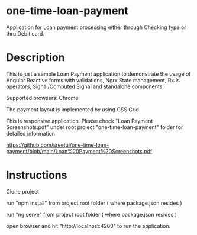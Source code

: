 # one-time-loan-payment
Application for Loan payment processing either through Checking type or thru Debit card.

# Description
This is just a sample Loan Payment application to demonstrate the usage of Angular  Reactive forms with validations, Ngrx State management, RxJs operators, Signal/Computed Signal and standalone components.

Supported browsers: Chrome

The payment layout is implemented by using CSS Grid.

This is responsive application. Please check "Loan Payment Screenshots.pdf" under root project "one-time-loan-payment" folder for detailed information

https://github.com/sreetui/one-time-loan-payment/blob/main/Loan%20Payment%20Screenshots.pdf

# Instructions
Clone project

run "npm install" from project root folder ( where package.json resides )

run "ng serve" from project root folder ( where package.json resides )

open browser and hit "http://localhost:4200" to run the application.
